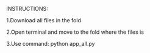 INSTRUCTIONS:

  1.Download all files in the fold
  
  2.Open terminal and move to the fold where the files is
  
  3.Use command: python app_all.py
  
